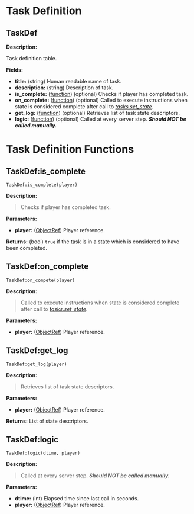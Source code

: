 
# Task Definition

## TaskDef

__Description:__

Task definition table.

__Fields:__

- __title:__ (string) Human readable name of task.
- __description:__ (string) Description of task.
- __is_complete:__ ([function](#taskdefis_complete)) (optional) Checks if player has completed task.
- __on_complete:__ ([function](#taskdefon_complete)) (optional) Called to execute instructions
  when state is considered complete after call to _[tasks.set_state]_.
- __get_log:__ ([function](#taskdefget_log)) (optional) Retrieves list of task state descriptors.
- __logic:__ ([function](#taskdeflogic)) (optional) Called at every server step. ___Should NOT be
  called manually.___


# Task Definition Functions

## TaskDef:is_complete

`TaskDef:is_complete(player)`

__Description:__

> Checks if player has completed task.

__Parameters:__

- __player:__ ([ObjectRef]) Player reference.

__Returns:__ (bool) `true` if the task is in a state which is considered to have been completed.


## TaskDef:on_complete

`TaskDef:on_compete(player)`

__Description:__

> Called to execute instructions when state is considered complete after call to
  _[tasks.set_state]_.

__Parameters:__

- __player:__ ([ObjectRef]) Player reference.


## TaskDef:get_log

`TaskDef:get_log(player)`

__Description:__

> Retrieves list of task state descriptors.

__Parameters:__

- __player:__ ([ObjectRef]) Player reference.

__Returns:__ List of state descriptors.


## TaskDef:logic

`TaskDef:logic(dtime, player)`

__Description:__

> Called at every server step. ___Should NOT be called manually.___

__Parameters:__

- __dtime:__ (int) Elapsed time since last call in seconds.
- __player:__ ([ObjectRef]) Player reference.


[ObjectRef]: https://api.luanti.org/class-reference/#objectref
[tasks.set_state]: functions.md#tasksset_state
